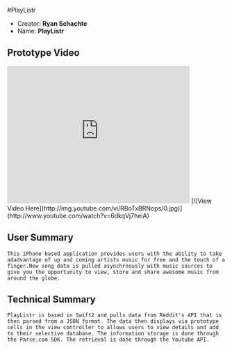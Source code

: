 #PlayListr

<ul>
    <li>Creator: <b>Ryan Schachte</b></li>
    <li>Name: <b>PlayListr</b></li>
</ul>

<h2>Prototype Video</h2>
<iframe width="420" height="315" src="https://www.youtube.com/embed/RBoTxBRNops" frameborder="0" allowfullscreen></iframe>
[![View Video Here](http://img.youtube.com/vi/RBoTxBRNops/0.jpg)](http://www.youtube.com/watch?v=6dkqVj7heiA)


<h2>User Summary</h2>
<p>
    
    This iPhone based application provides users with the ability to take adadvantage of up and coming artists music for free and the touch of a finger.New song data is pulled asynchrnously with music sources to give you the opportunity to view, store and share awesome music from around the globe.

</p>


<h2>Technical Summary</h2>
<p>

    PlayListr is based in Swift2 and pulls data from Reddit's API that is then parsed from a JSON format. The data then displays via prototype cells in the view controller to allows users to view details and add to their selective database. The information storage is done through the Parse.com SDK. The retrieval is done through the Youtube API.

</p>
